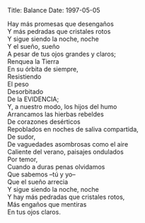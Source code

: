 Title: Balance
Date: 1997-05-05

Hay más promesas que desengaños  
Y más pedradas que cristales rotos   
Y sigue siendo la noche, noche   
Y el sueño, sueño  
A pesar de tus ojos grandes y claros;  
Renquea la Tierra  
En su órbita de siempre,   
Resistiendo  
El peso  
Desorbitado  
De la EVIDENCIA;  
Y, a nuestro modo, los hijos del humo  
Arrancamos las hierbas rebeldes  
De corazones desérticos  
Repoblados en noches de saliva compartida,  
De sudor,  
De vaguedades asombrosas como el aire  
Caliente del verano, paisajes ondulados  
Por temor,  
Cuando a duras penas olvidamos  
Que sabemos –tú y yo–  
Que el sueño arrecia  
Y sigue siendo la noche, noche  
Y hay más pedradas que cristales rotos,  
Más engaños que mentiras  
En tus ojos claros.  

